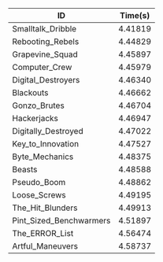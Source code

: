 |ID|Time(s)|
|-|-|
|Smalltalk_Dribble|4.41819|
|Rebooting_Rebels|4.44829|
|Grapevine_Squad|4.45897|
|Computer_Crew|4.45979|
|Digital_Destroyers|4.46340|
|Blackouts|4.46662|
|Gonzo_Brutes|4.46704|
|Hackerjacks|4.46947|
|Digitally_Destroyed|4.47022|
|Key_to_Innovation|4.47527|
|Byte_Mechanics|4.48375|
|Beasts|4.48588|
|Pseudo_Boom|4.48862|
|Loose_Screws|4.49195|
|The_Hit_Blunders|4.49913|
|Pint_Sized_Benchwarmers|4.51897|
|The_ERROR_List|4.56474|
|Artful_Maneuvers|4.58737|
